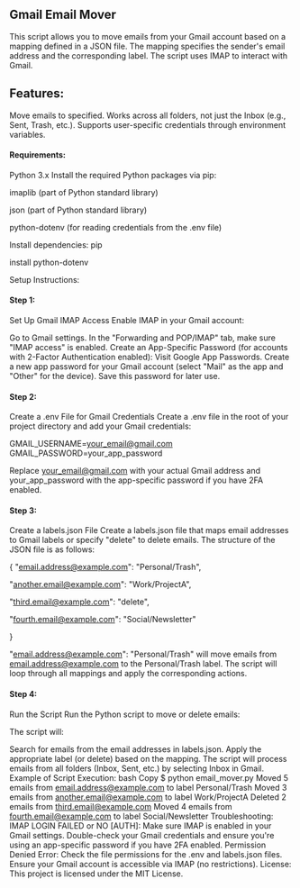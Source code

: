 ## Gmail Email Mover
This script allows you to move emails from your Gmail account based on a mapping defined in a JSON file. The mapping specifies the sender's email address and the corresponding label. The script uses IMAP to interact with Gmail.

## Features: 
Move emails to specified. Works across all folders, not just the Inbox (e.g., Sent, Trash, etc.). Supports user-specific credentials through environment variables. 
#### Requirements: 
Python 3.x 
Install the required Python packages via pip: 

imaplib (part of Python standard library) 

json (part of Python standard library) 

python-dotenv (for reading credentials from the .env file) 

Install dependencies: pip 

install python-dotenv 

Setup Instructions: 


#### Step 1: 
Set Up Gmail IMAP Access Enable IMAP in your Gmail account:

Go to Gmail settings. In the "Forwarding and POP/IMAP" tab, make sure "IMAP access" is enabled. Create an App-Specific Password (for accounts with 2-Factor Authentication enabled): Visit Google App Passwords. Create a new app password for your Gmail account (select "Mail" as the app and "Other" for the device). Save this password for later use. 

#### Step 2: 
Create a .env File for Gmail Credentials Create a .env file in the root of your project directory and add your Gmail credentials:

GMAIL_USERNAME=your_email@gmail.com 
GMAIL_PASSWORD=your_app_password 

Replace your_email@gmail.com with your actual Gmail address and your_app_password with the app-specific password if you have 2FA enabled.

#### Step 3: 
Create a labels.json File Create a labels.json file that maps email addresses to Gmail labels or specify "delete" to delete emails. The structure of the JSON file is as follows:

{ "email.address@example.com": "Personal/Trash", 

 "another.email@example.com": "Work/ProjectA", 
  
  "third.email@example.com": "delete", 
  
  "fourth.email@example.com": "Social/Newsletter" 
  
} 

"email.address@example.com": "Personal/Trash" will move emails from email.address@example.com to the Personal/Trash label. The script will loop through all mappings and apply the corresponding actions. 

#### Step 4: 
Run the Script Run the Python script to move or delete emails:

The script will:

Search for emails from the email addresses in labels.json. Apply the appropriate label (or delete) based on the mapping. The script will process emails from all folders (Inbox, Sent, etc.) by selecting Inbox in Gmail. Example of Script Execution: bash Copy $ python email_mover.py Moved 5 emails from email.address@example.com to label Personal/Trash Moved 3 emails from another.email@example.com to label Work/ProjectA Deleted 2 emails from third.email@example.com Moved 4 emails from fourth.email@example.com to label Social/Newsletter Troubleshooting: IMAP LOGIN FAILED or NO [AUTH]: Make sure IMAP is enabled in your Gmail settings. Double-check your Gmail credentials and ensure you're using an app-specific password if you have 2FA enabled. Permission Denied Error: Check the file permissions for the .env and labels.json files. Ensure your Gmail account is accessible via IMAP (no restrictions). License: This project is licensed under the MIT License.
